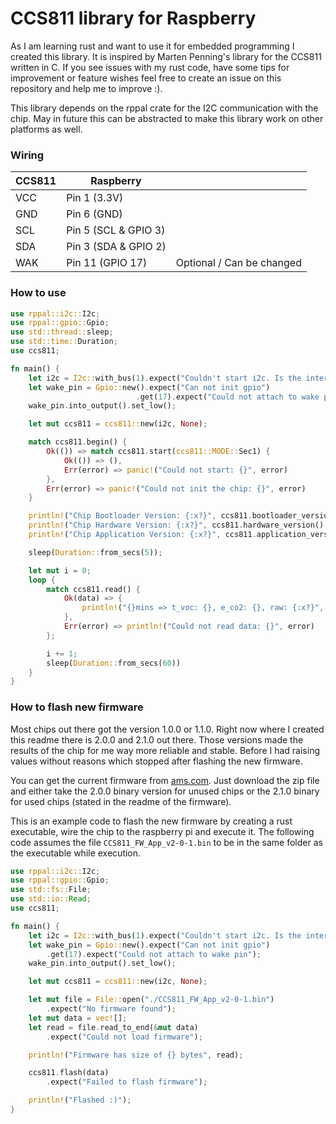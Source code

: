 # CCS811 library for Raspberry

As I am learning rust and want to use it for embedded programming I created this library. It is inspired by Marten Penning's
library for the CCS811 written in C. If you see issues with my rust code, have some tips for improvement or feature wishes
feel free to create an issue on this repository and help me to improve :).

This library depends on the rppal crate for the I2C communication with the chip. May in future this can be abstracted to
make this library work on other platforms as well.

### Wiring

|CCS811|Raspberry||
|------|---------|---|
|VCC|Pin 1 (3.3V)||
|GND|Pin 6 (GND)||
|SCL|Pin 5 (SCL & GPIO 3)||
|SDA|Pin 3 (SDA & GPIO 2)||
|WAK|Pin 11 (GPIO 17)|Optional / Can be changed|

### How to use

```rust
use rppal::i2c::I2c;
use rppal::gpio::Gpio;
use std::thread::sleep;
use std::time::Duration;
use ccs811;

fn main() {
    let i2c = I2c::with_bus(1).expect("Couldn't start i2c. Is the interface enabled?");
    let wake_pin = Gpio::new().expect("Can not init gpio")
                            .get(17).expect("Could not attach to wake pin");
    wake_pin.into_output().set_low();

    let mut ccs811 = ccs811::new(i2c, None);

    match ccs811.begin() {
        Ok(()) => match ccs811.start(ccs811::MODE::Sec1) {
            Ok(()) => (),
            Err(error) => panic!("Could not start: {}", error)
        },
        Err(error) => panic!("Could not init the chip: {}", error)
    }

    println!("Chip Bootloader Version: {:x?}", ccs811.bootloader_version().unwrap());
    println!("Chip Hardware Version: {:x?}", ccs811.hardware_version().unwrap());
    println!("Chip Application Version: {:x?}", ccs811.application_version().unwrap());

    sleep(Duration::from_secs(5));

    let mut i = 0;
    loop {
        match ccs811.read() {
            Ok(data) => {
                println!("{}mins => t_voc: {}, e_co2: {}, raw: {:x?}", i, data.t_voc, data.e_co2, data.raw);
            },
            Err(error) => println!("Could not read data: {}", error)
        };

        i += 1;
        sleep(Duration::from_secs(60))
    }
}
``` 

### How to flash new firmware

Most chips out there got the version 1.0.0 or 1.1.0. Right now where I created this readme there is 2.0.0 and 2.1.0 out there.
Those versions made the results of the chip for me way more reliable and stable. Before I had raising values without reasons
which stopped after flashing the new firmware.

You can get the current firmware from [ams.com](https://ams.com/ccs811#tab/tools). Just download the zip file and 
either take the 2.0.0 binary version for unused chips or the 2.1.0 binary for used chips (stated in the readme of the firmware).

This is an example code to flash the new firmware by creating a rust executable, wire the chip to the raspberry pi and execute it.
The following code assumes the file `CCS811_FW_App_v2-0-1.bin` to be in the same folder as the executable while execution.

```rust
use rppal::i2c::I2c;
use rppal::gpio::Gpio;
use std::fs::File;
use std::io::Read;
use ccs811;

fn main() {
    let i2c = I2c::with_bus(1).expect("Couldn't start i2c. Is the interface enabled?");
    let wake_pin = Gpio::new().expect("Can not init gpio")
        .get(17).expect("Could not attach to wake pin");
    wake_pin.into_output().set_low();

    let mut ccs811 = ccs811::new(i2c, None);

    let mut file = File::open("./CCS811_FW_App_v2-0-1.bin")
        .expect("No firmware found");
    let mut data = vec![];
    let read = file.read_to_end(&mut data)
        .expect("Could not load firmware");

    println!("Firmware has size of {} bytes", read);

    ccs811.flash(data)
        .expect("Failed to flash firmware");

    println!("Flashed :)");
}
```
